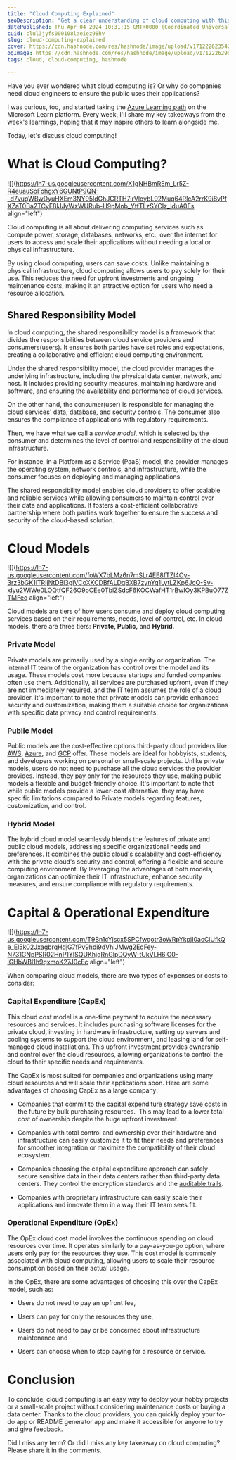 ```yaml
---
title: "Cloud Computing Explained"
seoDescription: "Get a clear understanding of cloud computing with this guide! Learn about different types of cloud models, CapEx & OpEx, and shared responsibility model. "
datePublished: Thu Apr 04 2024 10:31:15 GMT+0000 (Coordinated Universal Time)
cuid: clul3jyfs000108laeiez98hv
slug: cloud-computing-explained
cover: https://cdn.hashnode.com/res/hashnode/image/upload/v1712226235428/d6dbb0ca-70e6-447d-86f1-5e6ffdf5e518.png
ogImage: https://cdn.hashnode.com/res/hashnode/image/upload/v1712226295223/1f5bd5b0-96cf-4cbd-a5e5-b58361d7ac9f.png
tags: cloud, cloud-computing, hashnode

---
```


Have you ever wondered what cloud computing is? Or why do companies need cloud engineers to ensure the public uses their applications?

I was curious, too, and started taking the [Azure Learning path](https://learn.microsoft.com/en-us/collections/31gup6jr1ej0r/?wt.mc_id=studentamb_200507) on the Microsoft Learn platform. Every week, I'll share my key takeaways from the week's learnings, hoping that it may inspire others to learn alongside me. 

Today, let's discuss cloud computing! 

# What is Cloud Computing?

![](https://lh7-us.googleusercontent.com/X1gNHBmREm_Lr5Z-R4euauSoFohgxY6GUNtP9QN-_d7vugWBwDyuHXEm3NY95ldGhJCRTH7irVloybL92Muq64RlcA2rrK9i8yPfXZaT0Ba2TCyF8lJJyWzWURub-H9pMnb_YtfTLzSYCIz_lduA0Es align="left")

Cloud computing is all about delivering computing services such as compute power, storage, databases, networks, etc., over the internet for users to access and scale their applications without needing a local or physical infrastructure. 

By using cloud computing, users can save costs. Unlike maintaining a physical infrastructure, cloud computing allows users to pay solely for their use. This reduces the need for upfront investments and ongoing maintenance costs, making it an attractive option for users who need a resource allocation.

## Shared Responsibility Model

In cloud computing, the shared responsibility model is a framework that divides the responsibilities between cloud service providers and consumers(users). It ensures both parties have set roles and expectations, creating a collaborative and efficient cloud computing environment.

Under the shared responsibility model, the cloud provider manages the underlying infrastructure, including the physical data center, network, and host. It includes providing security measures, maintaining hardware and software, and ensuring the availability and performance of cloud services.

On the other hand, the consumer(user) is responsible for managing the cloud services' data, database, and security controls. The consumer also ensures the compliance of applications with regulatory requirements.

Then, we have what we call a *service model*, which is selected by the consumer and determines the level of control and responsibility of the cloud infrastructure.  

For instance, in a Platform as a Service (PaaS) model, the provider manages the operating system, network controls, and infrastructure, while the consumer focuses on deploying and managing applications.

The shared responsibility model enables cloud providers to offer scalable and reliable services while allowing consumers to maintain control over their data and applications. It fosters a cost-efficient collaborative partnership where both parties work together to ensure the success and security of the cloud-based solution.

  
  

# Cloud Models

![](https://lh7-us.googleusercontent.com/foWX7bLMz6n7mSLr4EE8fTZl4Oy-3rz3bGK1iTRIjNtDBl3gIVCoXKCDBfALDqBXB7zynYq1LytLZKp6JcQ-Sv-xIyu2WIWe0LOQtfQF26O9oCEe0TblZSdcF6KOCWafHT1rBwIOy3KPBuO77ZTMFeo align="left")

Cloud models are tiers of how users consume and deploy cloud computing services based on their requirements, needs, level of control, etc. In cloud models, there are three tiers: **Private, Public,** and **Hybrid**. 

### Private Model

Private models are primarily used by a single entity or organization. The internal IT team of the organization has control over the model and its usage. These models cost more because startups and funded companies often use them. Additionally, all services are purchased upfront, even if they are not immediately required, and the IT team assumes the role of a cloud provider. It's important to note that private models can provide enhanced security and customization, making them a suitable choice for organizations with specific data privacy and control requirements.

### Public Model

Public models are the cost-effective options third-party cloud providers like [AWS](https://aws.amazon.com/what-is-aws/), [Azure](https://azure.microsoft.com/en-us), and [GCP](https://cloud.google.com/) offer. These models are ideal for hobbyists, students, and developers working on personal or small-scale projects. Unlike private models, users do not need to purchase all the cloud services the provider provides. Instead, they pay only for the resources they use, making public models a flexible and budget-friendly choice. It's important to note that while public models provide a lower-cost alternative, they may have specific limitations compared to Private models regarding features, customization, and control.

### Hybrid Model

The hybrid cloud model seamlessly blends the features of private and public cloud models, addressing specific organizational needs and preferences. It combines the public cloud's scalability and cost-efficiency with the private cloud's security and control, offering a flexible and secure computing environment. By leveraging the advantages of both models, organizations can optimize their IT infrastructure, enhance security measures, and ensure compliance with regulatory requirements.  

# Capital & Operational Expenditure  

![](https://lh7-us.googleusercontent.com/T9Bn1cYjscx5SPCfwqotr3oWRpYkpjI0acCiUfkQe_El5k02JxagbrqHdjG7fPv9hdi9dVhiJMwg2EdFey-N731GNpPSR02HnP1YISQUKhjqRnGlpDQyW-tUkVLH6iO0-lGHbWBI1h9qxmoK27J0cEc align="left")

When comparing cloud models, there are two types of expenses or costs to consider:

### Capital Expenditure (CapEx)

This cloud cost model is a one-time payment to acquire the necessary resources and services. It includes purchasing software licenses for the private cloud, investing in hardware infrastructure, setting up servers and cooling systems to support the cloud environment, and leasing land for self-managed cloud installations. This upfront investment provides ownership and control over the cloud resources, allowing organizations to control the cloud to their specific needs and requirements.

The CapEx is most suited for companies and organizations using many cloud resources and will scale their applications soon. Here are some advantages of choosing CapEx as a large company:

* Companies that commit to the capital expenditure strategy save costs in the future by bulk purchasing resources.  This may lead to a lower total cost of ownership despite the huge upfront investment. 
    
* Companies with total control and ownership over their hardware and infrastructure can easily customize it to fit their needs and preferences for smoother integration or maximize the compatibility of their cloud ecosystem. 
    
* Companies choosing the capital expenditure approach can safely secure sensitive data in their data centers rather than third-party data centers. They control the encryption standards and the [auditable trails](https://www.investopedia.com/terms/a/audittrail.asp#:~:text=Key%20Takeaways%201%20An%20audit%20trail%20is%20a,suspected%20fraud%20or%20illegal%20financial%20activity.%20More%20items). 
    
* Companies with proprietary infrastructure can easily scale their applications and innovate them in a way their IT team sees fit.  
    

### Operational Expenditure (OpEx)

The OpEx cloud cost model involves the continuous spending on cloud resources over time. It operates similarly to a pay-as-you-go option, where users only pay for the resources they use. This cost model is commonly associated with cloud computing, allowing users to scale their resource consumption based on their actual usage.

In the OpEx, there are some advantages of choosing this over the CapEx model, such as:

* Users do not need to pay an upfront fee,
    
* Users can pay for only the resources they use, 
    
* Users do not need to pay or be concerned about infrastructure maintenance and 
    
* Users can choose when to stop paying for a resource or service. 
    

# Conclusion

To conclude, cloud computing is an easy way to deploy your hobby projects or a small-scale project without considering maintenance costs or buying a data center. Thanks to the cloud providers, you can quickly deploy your to-do app or README generator app and make it accessible for anyone to try and give feedback. 

Did I miss any term? Or did I miss any key takeaway on cloud computing? Please share it in the comments.